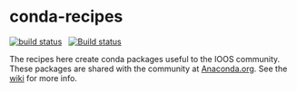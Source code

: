# conda-recipes

[![build status](http://img.shields.io/travis/ioos/conda-recipes/master.svg?style=flat)](https://travis-ci.org/ioos/conda-recipes)
<span>&nbsp;</span>
[![Build status](https://ci.appveyor.com/api/projects/status/behpiwxfraxcruv3?svg=true)](https://ci.appveyor.com/project/comtbot/conda-recipes)

The recipes here create conda packages useful to the IOOS community.
These packages are shared with the community at
[Anaconda.org](https://anaconda.org/ioos).
See the [wiki](https://github.com/ioos/conda-recipes/wiki) for more info. 

